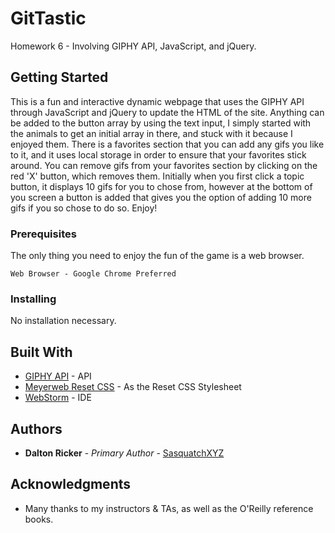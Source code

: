 # GitTastic
Homework 6 - Involving GIPHY API, JavaScript, and jQuery.

## Getting Started

This is a fun and interactive dynamic webpage that uses the GIPHY API through JavaScript and jQuery to update the HTML of the site.  Anything can be added to the button array by using the text input, I simply started with the animals to get an initial array in there, and stuck with it because I enjoyed them.  There is a favorites section that you can add any gifs you like to it, and it uses local storage in order to ensure that your favorites stick around.  You can remove gifs from your favorites section by clicking on the red 'X' button, which removes them.  Initially when you first click a topic button, it displays 10 gifs for you to chose from, however at the bottom of you screen a button is added that gives you the option of adding 10 more gifs if you so chose to do so.  Enjoy!

### Prerequisites

The only thing you need to enjoy the fun of the game is a web browser.

```
Web Browser - Google Chrome Preferred
```

### Installing

No installation necessary.

## Built With

* [GIPHY API](https://developers.giphy.com/) - API
* [Meyerweb Reset CSS](https://meyerweb.com/eric/tools/css/reset/) - As the Reset CSS Stylesheet
* [WebStorm](https://www.jetbrains.com/webstorm/) - IDE

## Authors

* **Dalton Ricker** - *Primary Author* - [SasquatchXYZ](https://github.com/SasquatchXYZ)

## Acknowledgments
* Many thanks to my instructors & TAs, as well as the O'Reilly reference books.